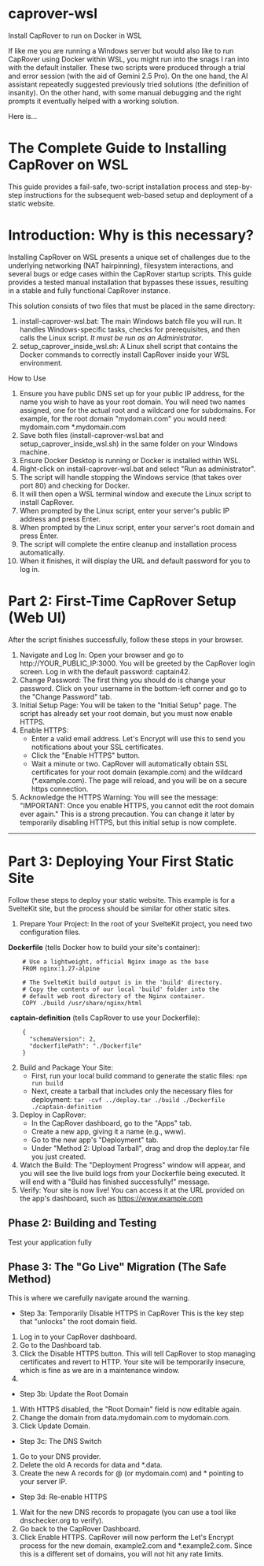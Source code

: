 # caprover-wsl
Install CapRover to run on Docker in WSL

If like me you are running a Windows server but would also like to run CapRover using Docker within WSL, you might run into the snags I ran into with the default installer.
These two scripts were produced through a trial and error session (with the aid of Gemini 2.5 Pro).  On the one hand, the AI assistant repeatedly suggested previously tried
solutions (the definition of insanity).  On the other hand, with some manual debugging and the right prompts it eventually helped with a working solution.

Here is... 
# The Complete Guide to Installing CapRover on WSL
This guide provides a fail-safe, two-script installation process and step-by-step instructions for the subsequent web-based setup and deployment of a static website.

# Introduction: Why is this necessary?
Installing CapRover on WSL presents a unique set of challenges due to the underlying networking (NAT hairpinning), filesystem interactions, and several bugs or edge cases within the CapRover startup scripts. This guide provides a tested manual installation that bypasses these issues, resulting in a stable and fully functional CapRover instance.

This solution consists of two files that must be placed in the same directory:

1. install-caprover-wsl.bat: The main Windows batch file you will run. It handles Windows-specific tasks, checks for prerequisites, and then calls the Linux script.  *It must be run as an Administrator*.
2. setup_caprover_inside_wsl.sh: A Linux shell script that contains the Docker commands to correctly install CapRover inside your WSL environment.

How to Use

1. Ensure you have public DNS set up for your public IP address, for the name you wish to have as your root domain.  You will need two names assigned, one for the actual root and a wildcard one for subdomains.  For example, for the root domain "mydomain.com" you would need:
   mydomain.com
   *.mydomain.com
3. Save both files (install-caprover-wsl.bat and setup_caprover_inside_wsl.sh) in the same folder on your Windows machine.
4. Ensure Docker Desktop is running or Docker is installed within WSL.
5. Right-click on install-caprover-wsl.bat and select "Run as administrator".
6. The script will handle stopping the Windows service (that takes over port 80) and checking for Docker.
7. It will then open a WSL terminal window and execute the Linux script to install CapRover.
8. When prompted by the Linux script, enter your server's public IP address and press Enter.
9. When prompted by the Linux script, enter your server's root domain and press Enter.
10. The script will complete the entire cleanup and installation process automatically.
11. When it finishes, it will display the URL and default password for you to log in.

# Part 2: First-Time CapRover Setup (Web UI)
After the script finishes successfully, follow these steps in your browser.

1. Navigate and Log In: Open your browser and go to http://YOUR_PUBLIC_IP:3000. You will be greeted by the CapRover login screen. Log in with the default password: captain42.
2. Change Password: The first thing you should do is change your password. Click on your username in the bottom-left corner and go to the "Change Password" tab.
3. Initial Setup Page: You will be taken to the "Initial Setup" page. The script has already set your root domain, but you must now enable HTTPS.
4. Enable HTTPS:
	- Enter a valid email address. Let's Encrypt will use this to send you notifications about your SSL certificates.
	- Click the "Enable HTTPS" button.
	- Wait a minute or two. CapRover will automatically obtain SSL certificates for your root domain (example.com) and the wildcard (*.example.com). The page will reload, and you will be on a secure https connection.
5. Acknowledge the HTTPS Warning: You will see the message: "IMPORTANT: Once you enable HTTPS, you cannot edit the root domain ever again." This is a strong precaution. You can change it later by temporarily disabling HTTPS, but this initial setup is now complete.

---
# Part 3: Deploying Your First Static Site

Follow these steps to deploy your static website.  This example is for a SvelteKit site, but the process should be similar for other static sites.
1. Prepare Your Project: In the root of your SvelteKit project, you need two configuration files.
   
**Dockerfile** (tells Docker how to build your site's container):

```
	# Use a lightweight, official Nginx image as the base
	FROM nginx:1.27-alpine
	
	# The SvelteKit build output is in the 'build' directory.
	# Copy the contents of our local 'build' folder into the
	# default web root directory of the Nginx container.
	COPY ./build /usr/share/nginx/html
```


&#x200B;
		**captain-definition** (tells CapRover to use your Dockerfile):

````
	{
	  "schemaVersion": 2,
	  "dockerfilePath": "./Dockerfile"
	}
````

2. Build and Package Your Site:
	- First, run your local build command to generate the static files:
	`npm run build`
	- Next, create a tarball that includes only the necessary files for deployment:
	`tar -cvf ../deploy.tar ./build ./Dockerfile ./captain-definition`
3. Deploy in CapRover:
	- In the CapRover dashboard, go to the "Apps" tab.
	- Create a new app, giving it a name (e.g., www).
	- Go to the new app's "Deployment" tab.
	- Under "Method 2: Upload Tarball", drag and drop the deploy.tar file you just created.
4. Watch the Build: The "Deployment Progress" window will appear, and you will see the live build logs from your Dockerfile being executed. It will end with a "Build has finished successfully!" message.
5. Verify: Your site is now live! You can access it at the URL provided on the app's dashboard, such as https://www.example.com

## Phase 2: Building and Testing

Test your application fully

## Phase 3: The "Go Live" Migration (The Safe Method)

This is where we carefully navigate around the warning.

- Step 3a: Temporarily Disable HTTPS in CapRover
This is the key step that "unlocks" the root domain field.
1. Log in to your CapRover dashboard.
2. Go to the Dashboard tab.
3. Click the Disable HTTPS button. This will tell CapRover to stop managing certificates and revert to HTTP. Your site will be temporarily insecure, which is fine as we are in a maintenance window.
4. 

- Step 3b: Update the Root Domain
1. With HTTPS disabled, the "Root Domain" field is now editable again.
2. Change the domain from data.mydomain.com to mydomain.com.
3. Click Update Domain.

- Step 3c: The DNS Switch
1. Go to your DNS provider.
2. Delete the old A records for data and *.data.
3. Create the new A records for @ (or mydomain.com) and * pointing to your server IP.

- Step 3d: Re-enable HTTPS
1. Wait for the new DNS records to propagate (you can use a tool like dnschecker.org to verify).
2. Go back to the CapRover Dashboard.
3. Click Enable HTTPS.
CapRover will now perform the Let's Encrypt process for the new domain, example2.com and *.example2.com. Since this is a different set of domains, you will not hit any rate limits.
